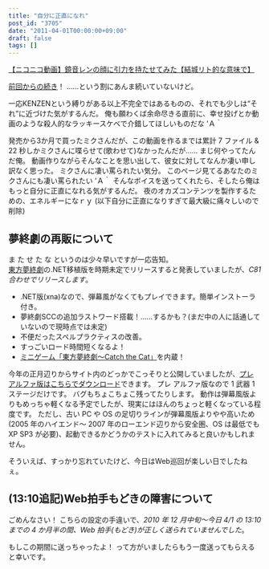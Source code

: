 ```yaml
---
title: "自分に正直になれ"
post_id: "3705"
date: "2011-04-01T00:00:00+09:00"
draft: false
tags: []
---
```


[【ニコニコ動画】鏡音レンの顔に引力を持たせてみた【結城リト的な意味で】](http://www.nicovideo.jp/watch/sm14003977)

[前回からの続き](../03/15-i-am-alive.md)！
……という割にあんま続いていないけど。

一応KENZENという縛りがある以上不完全ではあるものの、それでも少しは“それ”に近づけた気がするんだ。
俺も願わくば余命尽きる直前に、幸せ投げとか動画のような殺人的なラッキースケベで介錯してほしいものだな 'Ａ｀

発売から3か月で買ったミクさんだが、この動画を作るまでは累計 7 ファイル & 22 秒しかミクさんに喋らせて(歌わせて)なかったんだが……
まじ何やってたんだ俺。
動画作りながらそんなことを思い出して、彼女に対してなんか凄い申し訳なく思った。
ミクさんに凄い罵られたい気分。
このページ見てるあなたのミクさんにも凄い罵られたい 'Ａ｀
そんなボイスを送ってくれたら、そしたら俺はもっと自分に正直になれる気がするんだ。
夜のオカズコンテンツを製作するための、エネルギーになｒｙ
(以下自分に正直になりすぎて最大級に痛々しいので削除)

## 夢終劇の再販について

ま た せ た な というのは少々早いですが一応告知。  
[東方夢終劇](/!/thC/)の.NET移植版を時期未定でリリースすると発表していましたが、_C81合わせでリリースします_。

* .NET版(xna)なので、弾幕風がなくてもプレイできます。簡単インストーラ付き。
* 夢終劇SCCの追加ラストワード搭載！……するかも？(まだ中の人に話通していないので現時点では未定)
* 不便だったスペルプラクティスの改善。
* すっごいロード時間短くなるよ！
* [ミニゲーム「東方夢終劇～Catch the Cat」](/!/thC/chen.html)を内蔵！

今年の正月辺りからサイト内のどっかでこっそりと公開していましたが、[プレ アルファ版はこちらでダウンロード](/!/thC/nph-thC3.0TrGetNightlyBuild.cgi)できます。
プレ アルファ版なので 1 武器 1 ステージだけです。
バグもちょこちょこ残ってたりします。
動作は弾幕風版よりもめっちゃ軽くなる予定でしたが、現実にはほんのちょっと軽くなっている程度です。
ただし、古い PC や OS の足切りラインが弾幕風版よりやや高いため(2005 年のハイエンド～ 2007 年のローエンド辺りから安全圏、OS は最低でも XP SP3 が必要)、起動できるかどうかのテストに入れてみると良いかもしれません。

そういえば、すっかり忘れていたけど、今日はWeb巡回が楽しい日でしたねぇ。

## (13:10追記)Web拍手もどきの障害について

ごめんなさい！
こちらの設定の手違いで、_2010 年 12 月中旬～今日 4/1 の 13:10 までの 4 か月半の間、Web 拍手(もどき)が正しく送られていませんでした_。

もしこの期間に送っちゃったよ！
って方がいましたらもう一度送ってもらえると幸いです。
